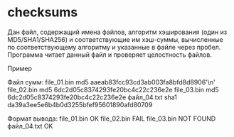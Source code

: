 # checksums
Дан файл, содержащий имена файлов, алгоритм хэширования (один из MD5/SHA1/SHA256) и соответствующие им хэш-суммы, вычисленные по соответствующему алгоритму и указанные в файле через пробел. Программа читает данный файл и проверяет целостность файлов.

Пример

Файл сумм:
file_01.bin md5 aaeab83fcc93cd3ab003fa8bfd8d8906'\n'
file_02.bin md5 6dc2d05c8374293fe20bc4c22c236e2e
file_03.bin md5 6dc2d05c8374293fe20bc4c22c236e2e
файл_04.txt sha1 da39a3ee5e6b4b0d3255bfef95601890afd80709

Формат вывода:
file_01.bin OK
file_02.bin FAIL
file_03.bin NOT FOUND
файл_04.txt OK
